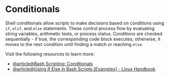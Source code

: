 # Conditionals

Shell conditionals allow scripts to make decisions based on conditions using `if`, `elif`, and `else` statements. These control process flow by evaluating string variables, arithmetic tests, or process status. Conditions are checked sequentially - if true, the corresponding code block executes; otherwise, it moves to the next condition until finding a match or reaching `else`.

Visit the following resources to learn more:

- [@article@Bash Scripting: Conditionals](https://linuxconfig.org/bash-scripting-conditionals)
- [@article@Using If Else in Bash Scripts [Examples] - Linux Handbook](https://linuxhandbook.com/if-else-bash/)

